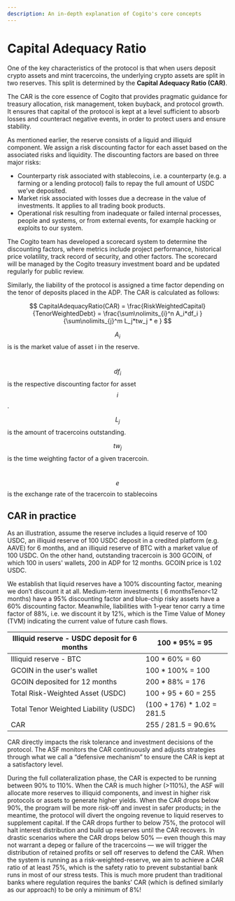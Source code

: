 ```yaml
---
description: An in-depth explanation of Cogito's core concepts
---
```


# Capital Adequacy Ratio

One of the key characteristics of the protocol is that when users deposit crypto assets and mint tracercoins, the underlying crypto assets are split in two reserves. This split is determined by the **Capital Adequacy Ratio (CAR)**.

The CAR is the core essence of Cogito that provides pragmatic guidance for treasury allocation, risk management, token buyback, and protocol growth. It ensures that capital of the protocol is kept at a level sufficient to absorb losses and counteract negative events, in order to protect users and ensure stability.

As mentioned earlier, the reserve consists of a liquid and illiquid component. We assign a risk discounting factor for each asset based on the associated risks and liquidity. The discounting factors are based on three major risks:

- Counterparty risk associated with stablecoins, i.e. a counterparty (e.g. a farming or a lending protocol) fails to repay the full amount of USDC we’ve deposited.
- Market risk associated with losses due a decrease in the value of investments. It applies to all trading book products.
- Operational risk resulting from inadequate or failed internal processes, people and systems, or from external events, for example hacking or exploits to our system.

The Cogito team has developed a scorecard system to determine the discounting factors, where metrics include project performance, historical price volatility, track record of security, and other factors. The scorecard will be managed by the Cogito treasury investment board and be updated regularly for public review.

Similarly, the liability of the protocol is assigned a time factor depending on the tenor of deposits placed in the ADP. The CAR is calculated as follows:

$$
CapitalAdequacyRatio(CAR) = \frac{RiskWeightedCapital}{TenorWeightedDebt} = \frac{\sum\nolimits_{i}^n A_i*df_i }{\sum\nolimits_{j}^m L_j*tw_j * e }
$$

$$A_i$$ is is the market value of asset i in the reserve.

​$$df_i$$is the respective discounting factor for asset $$i$$.

$$L_j$$is the amount of tracercoins outstanding.

$$tw_j$$is the time weighting factor of a given tracercoin.

​$$e$$ is the exchange rate of the tracercoin to stablecoins

## ​CAR in practice

As an illustration, assume the reserve includes a liquid reserve of 100 USDC, an illiquid reserve of 100 USDC deposit in a credited platform (e.g. AAVE) for 6 months, and an illiquid reserve of BTC with a market value of 100 USDC. On the other hand, outstanding tracercoin is 300 GCOIN, of which 100 in users' wallets, 200 in ADP for 12 months. GCOIN price is 1.02 USDC.

We establish that liquid reserves have a 100% discounting factor, meaning we don’t discount it at all. Medium-term investments ( 6 monthsTenor<12 months) have a 95% discounting factor and blue-chip risky assets have a 60% discounting factor. Meanwhile, liabilities with 1-year tenor carry a time factor of 88%, i.e. we discount it by 12%, which is the Time Value of Money (TVM) indicating the current value of future cash flows.

| Illiquid reserve - USDC deposit for 6 months | 100 \* 95% = 95             |
| -------------------------------------------- | --------------------------- |
| Illiquid reserve - BTC                       | 100 \* 60% = 60             |
| GCOIN in the user's wallet                   | 100 \* 100% = 100           |
| GCOIN deposited for 12 months                | 200 \* 88% = 176            |
| Total Risk-Weighted Asset (USDC)             | 100 + 95 + 60 = 255         |
| Total Tenor Weighted Liability (USDC)        | (100 + 176) \* 1.02 = 281.5 |
| CAR                                          | 255 / 281.5 = 90.6%         |

CAR directly impacts the risk tolerance and investment decisions of the protocol. The ASF monitors the CAR continuously and adjusts strategies through what we call a “defensive mechanism” to ensure the CAR is kept at a satisfactory level.

During the full collateralization phase, the CAR is expected to be running between 90% to 110%. When the CAR is much higher (>110%), the ASF will allocate more reserves to illiquid components, and invest in higher risk protocols or assets to generate higher yields. When the CAR drops below 90%, the program will be more risk-off and invest in safer products; in the meantime, the protocol will divert the ongoing revenue to liquid reserves to supplement capital. If the CAR drops further to below 75%, the protocol will halt interest distribution and build up reserves until the CAR recovers. In drastic scenarios where the CAR drops below 50% — even though this may not warrant a depeg or failure of the tracercoins — we will trigger the distribution of retained profits or sell off reserves to defend the CAR. When the system is running as a risk-weighted-reserve, we aim to achieve a CAR ratio of at least 75%, which is the safety ratio to prevent substantial bank runs in most of our stress tests. This is much more prudent than traditional banks where regulation requires the banks’ CAR (which is defined similarly as our approach) to be only a minimum of 8%!
